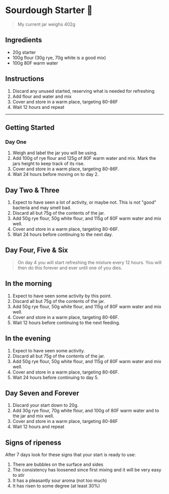 # Sourdough Starter 🍞

> My current jar weighs 402g

## Ingredients

* 20g starter
* 100g flour (30g rye, 70g white is a good mix)
* 100g 80F warm water

## Instructions

1. Discard any unused started, reserving what is needed for refreshing
1. Add flour and water and mix
1. Cover and store in a warm place, targeting 80-86F
1. Wait 12 hours and repeat

___

## Getting Started

### Day One

1. Weigh and label the jar you will be using.
1. Add 100g of rye flour and 125g of 80F warm water and mix. Mark the jars height to keep track of its rise.
1. Cover and store in a warm place, targeting 80-86F.
1. Wait 24 hours before moving on to day 2.

## Day Two & Three

1. Expect to have seen a lot of activity, or maybe not. This is not "good" bacteria and may smell bad.
1. Discard all but 75g of the contents of the jar.
1. Add 50g rye flour, 50g white flour, and 115g  of 80F warm water and mix well.
1. Cover and store in a warm place, targeting 80-66F.
1. Wait 24 hours before continuing to the next day.

## Day Four, Five & Six

> On day 4 you will start refreshing the mixture every 12 hours. You will then do this forever and ever until one of you dies.

## In the morning

1. Expect to have seen some activity by this point.
1. Discard all but 75g of the contents of the jar.
1. Add 50g rye flour, 50g white flour, and 115g  of 80F warm water and mix well.
1. Cover and store in a warm place, targeting 80-66F.
1. Wait 12 hours before continuing to the next feeding.

## In the evening

1. Expect to have seen some activity.
1. Discard all but 75g of the contents of the jar.
1. Add 50g rye flour, 50g white flour, and 115g  of 80F warm water and mix well.
1. Cover and store in a warm place, targeting 80-66F.
1. Wait 24 hours before continuing to day 5.

## Day Seven and Forever

1. Discard your start down to 20g.
1. Add 30g rye flour, 70g white flour, and 100g of 80F warm water and to the jar and mix well.
1. Cover and store in a warm place, targeting 80-86F
1. Wait 12 hours and repeat

## Signs of ripeness

After 7 days look for these signs that your start is ready to use:

1. There are bubbles on the surface and sides
1. The consistency has loosened since first mixing and it will be very easy to stir
1. It has a pleasantly sour aroma (not too much)
1. It has risen to some degree (at least 30%)
